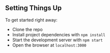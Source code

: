 ## Setting Things Up
To get started right away:
* Clone the repo
* Install project dependencies with `npm install`
* Start the development server with `npm start`
* Open the browser at `localhost:3000`
